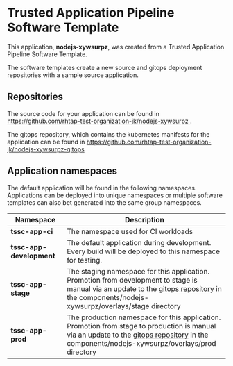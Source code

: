 # Trusted Application Pipeline Software Template

This application, **nodejs-xywsurpz**, was created from a Trusted Application Pipeline Software Template.

The software templates create a new source and gitops deployment repositories with a sample source application. 

## Repositories

The source code for your application can be found in [https://github.com/rhtap-test-organization-jk/nodejs-xywsurpz ](https://github.com/rhtap-test-organization-jk/nodejs-xywsurpz ).
 
The gitops repository, which contains the kubernetes manifests for the application can be found in 
[https://github.com/rhtap-test-organization-jk/nodejs-xywsurpz-gitops ](https://github.com/rhtap-test-organization-jk/nodejs-xywsurpz-gitops ) 

## Application namespaces 

The default application will be found in the following namespaces. Applications can be deployed into unique namespaces or multiple software templates can also bet generated into the same group namespaces.  

|  Namespace   |  Description   |  
| -------- | -------- |
| **tssc-app-ci** | The namespace used for CI workloads |
| **tssc-app-development** | The default application during development. Every build will be deployed to this namespace for testing. |
| **tssc-app-stage** | The staging namespace for this application. Promotion from development to stage is manual via an update to the [gitops repository](https://github.com/rhtap-test-organization-jk/nodejs-xywsurpz-gitops ) in the components/nodejs-xywsurpz/overlays/stage directory |
| **tssc-app-prod** | The production namespace for this application. Promotion from stage to production is manual via an update to the [gitops repository](https://github.com/rhtap-test-organization-jk/nodejs-xywsurpz-gitops ) in the components/nodejs-xywsurpz/overlays/prod directory |